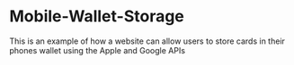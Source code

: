 # Mobile-Wallet-Storage
This is an example of how a website can allow users to store cards in their phones wallet using the Apple and Google APIs
